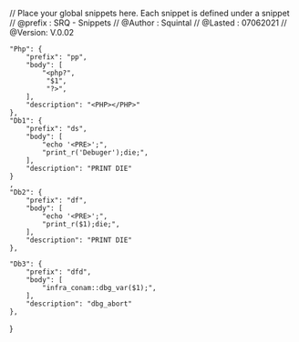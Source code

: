 // Place your global snippets here. Each snippet is defined under a snippet
	// @prefix : SRQ - Snippets
	// @Author : Squintal
	// @Lasted : 07062021
	// @Version: V.0.02

	"Php": {
		"prefix": "pp",
		"body": [
			"<php?",
			 "$1",
			 "?>",
		],
		"description": "<PHP></PHP>"
	},
	"Db1": {
		"prefix": "ds",
		"body": [
			"echo '<PRE>';",
			"print_r('Debuger');die;",
		],
		"description": "PRINT DIE"
	}
	,
	"Db2": {
		"prefix": "df",
		"body": [
			"echo '<PRE>';",
			"print_r($1);die;",
		],
		"description": "PRINT DIE"
	},

	"Db3": {
		"prefix": "dfd",
		"body": [
			"infra_conam::dbg_var($1);",
		],
		"description": "dbg_abort"
	},
}
